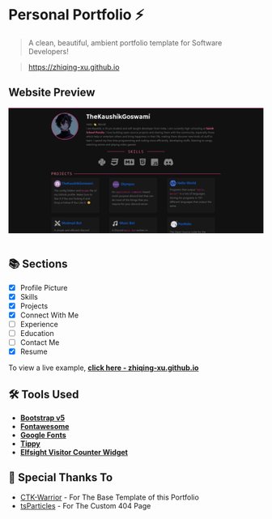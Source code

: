 # Personal Portfolio ⚡

> A clean, beautiful, ambient portfolio template for Software Developers!

> https://zhiqing-xu.github.io


<!-- ![GitHub stars](https://img.shields.io/github/stars/zhiqing-xu/zhiqing-xu.github.io?style=for-the-badge) 
![GitHub forks](https://img.shields.io/github/forks/zhiqing-xu/zhiqing-xu.github.io?style=for-the-badge)
[![Maintenance](https://img.shields.io/maintenance/yes/2022?style=for-the-badge)](https://github.com/zhiqing-xu/zhiqing-xu.github.io/commits/master)
[![Website shields.io](https://img.shields.io/website?down_color=red&down_message=Offline&style=for-the-badge&up_color=light_green&up_message=Online&url=https%3A%2F%2Fzhiqing-xu.github.io)](http://zhiqing-xu.github.io) -->



## Website Preview

<a href="https://zhiqing-xu.github.io" target="_blank">
    <img src="./readme-assets/Website_Demo.png" align="center" alt="website preview">
</a><br><br>



## 📚 Sections

- [x] Profile Picture
- [x] Skills
- [x] Projects
- [x] Connect With Me
- [ ] Experience
- [ ] Education
- [ ] Contact Me
- [x] Resume

To view a live example, **[click here - zhiqing-xu.github.io](https://zhiqing-xu.github.io/)**



## 🛠️ Tools Used

* [<b>Bootstrap v5</b>](https://getbootstrap.com/)
* [<b>Fontawesome</b>](https://fontawesome.com/)
* [<b>Google Fonts</b>](https://fonts.google.com/)
* [<b>Tippy</b>](https://atomiks.github.io/tippyjs/)
* [<b>Elfsight Visitor Counter Widget</b>](https://elfsight.com/visitor-counter-widget/)





## 🤗 Special Thanks To


- [CTK-Warrior](https://github.com/CTK-WARRIOR/Developer-Portfolio-Template) - For The Base Template of this Portfolio
- [tsParticles](https://github.com/tsparticles/404-templates) - For The Custom 404 Page


